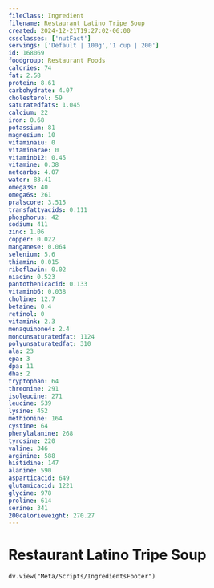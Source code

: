 ```yaml
---
fileClass: Ingredient
filename: Restaurant Latino Tripe Soup
created: 2024-12-21T19:27:02-06:00
cssclasses: ['nutFact']
servings: ['Default | 100g','1 cup | 200']
id: 168069
foodgroup: Restaurant Foods
calories: 74
fat: 2.58
protein: 8.61
carbohydrate: 4.07
cholesterol: 59
saturatedfats: 1.045
calcium: 22
iron: 0.68
potassium: 81
magnesium: 10
vitaminaiu: 0
vitaminarae: 0
vitaminb12: 0.45
vitamine: 0.38
netcarbs: 4.07
water: 83.41
omega3s: 40
omega6s: 261
pralscore: 3.515
transfattyacids: 0.111
phosphorus: 42
sodium: 411
zinc: 1.06
copper: 0.022
manganese: 0.064
selenium: 5.6
thiamin: 0.015
riboflavin: 0.02
niacin: 0.523
pantothenicacid: 0.133
vitaminb6: 0.038
choline: 12.7
betaine: 0.4
retinol: 0
vitamink: 2.3
menaquinone4: 2.4
monounsaturatedfat: 1124
polyunsaturatedfat: 310
ala: 23
epa: 3
dpa: 11
dha: 2
tryptophan: 64
threonine: 291
isoleucine: 271
leucine: 539
lysine: 452
methionine: 164
cystine: 64
phenylalanine: 268
tyrosine: 220
valine: 346
arginine: 588
histidine: 147
alanine: 590
asparticacid: 649
glutamicacid: 1221
glycine: 978
proline: 614
serine: 341
200calorieweight: 270.27
---
```


# Restaurant Latino Tripe Soup

```dataviewjs
dv.view("Meta/Scripts/IngredientsFooter")
```